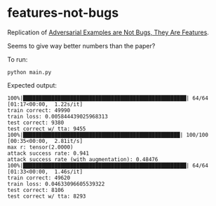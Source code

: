 # features-not-bugs

Replication of [Adversarial Examples are Not Bugs, They Are Features](https://arxiv.org/abs/1905.02175).

Seems to give way better numbers than the paper?


To run:
```
python main.py
```

Expected output:
```
100%|████████████████████████████████████████████████████| 64/64 [01:17<00:00,  1.22s/it]
train correct: 49990
train loss: 0.005844439025968313
test correct: 9380
test correct w/ tta: 9455
100%|██████████████████████████████████████████████████| 100/100 [00:35<00:00,  2.81it/s]
max r: tensor(2.0000)
attack success rate: 0.941
attack success rate (with augmentation): 0.48476
100%|████████████████████████████████████████████████████| 64/64 [01:33<00:00,  1.46s/it]
train correct: 49620
train loss: 0.04633096605539322
test correct: 8106
test correct w/ tta: 8293
```
